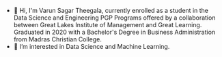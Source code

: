 - 👋 Hi, I'm Varun Sagar Theegala, currently enrolled as a student in the Data Science and Engineering PGP Programs offered by a collaboration between Great Lakes Institute of Management and Great Learning. Graduated in 2020 with a Bachelor's Degree in Business Administration from Madras Christian College.
- 👀 I’m interested in Data Science and Machine Learning.

<!---
varun6299/varun6299 is a ✨ special ✨ repository because its `README.md` (this file) appears on your GitHub profile.
You can click the Preview link to take a look at your changes.
--->
